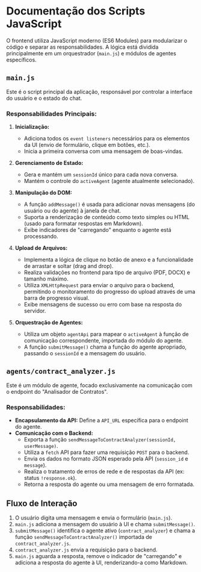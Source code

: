 # Documentação dos Scripts JavaScript

O frontend utiliza JavaScript moderno (ES6 Modules) para modularizar o código e separar as responsabilidades. A lógica está dividida principalmente em um orquestrador (`main.js`) e módulos de agentes específicos.

## `main.js`

Este é o script principal da aplicação, responsável por controlar a interface do usuário e o estado do chat.

### Responsabilidades Principais:

1.  **Inicialização:**
    - Adiciona todos os `event listeners` necessários para os elementos da UI (envio de formulário, clique em botões, etc.).
    - Inicia a primeira conversa com uma mensagem de boas-vindas.

2.  **Gerenciamento de Estado:**
    - Gera e mantém um `sessionId` único para cada nova conversa.
    - Mantém o controle do `activeAgent` (agente atualmente selecionado).

3.  **Manipulação do DOM:**
    - A função `addMessage()` é usada para adicionar novas mensagens (do usuário ou do agente) à janela de chat.
    - Suporta a renderização de conteúdo como texto simples ou HTML (usado para formatar respostas em Markdown).
    - Exibe indicadores de "carregando" enquanto o agente está processando.

4.  **Upload de Arquivos:**
    - Implementa a lógica de clique no botão de anexo e a funcionalidade de arrastar e soltar (drag and drop).
    - Realiza validações no frontend para tipo de arquivo (PDF, DOCX) e tamanho máximo.
    - Utiliza `XMLHttpRequest` para enviar o arquivo para o backend, permitindo o monitoramento do progresso do upload através de uma barra de progresso visual.
    - Exibe mensagens de sucesso ou erro com base na resposta do servidor.

5.  **Orquestração de Agentes:**
    - Utiliza um objeto `agentApi` para mapear o `activeAgent` à função de comunicação correspondente, importada do módulo do agente.
    - A função `submitMessage()` chama a função do agente apropriado, passando o `sessionId` e a mensagem do usuário.

## `agents/contract_analyzer.js`

Este é um módulo de agente, focado exclusivamente na comunicação com o endpoint do "Analisador de Contratos".

### Responsabilidades:

- **Encapsulamento da API:** Define a `API_URL` específica para o endpoint do agente.
- **Comunicação com o Backend:**
  - Exporta a função `sendMessageToContractAnalyzer(sessionId, userMessage)`.
  - Utiliza a `fetch` API para fazer uma requisição `POST` para o backend.
  - Envia os dados no formato JSON esperado pela API (`session_id` e `message`).
  - Realiza o tratamento de erros de rede e de respostas da API (ex: status `!response.ok`).
  - Retorna a resposta do agente ou uma mensagem de erro formatada.

## Fluxo de Interação

1.  O usuário digita uma mensagem e envia o formulário (`main.js`).
2.  `main.js` adiciona a mensagem do usuário à UI e chama `submitMessage()`.
3.  `submitMessage()` identifica o agente ativo (`contract_analyzer`) e chama a função `sendMessageToContractAnalyzer()` importada de `contract_analyzer.js`.
4.  `contract_analyzer.js` envia a requisição para o backend.
5.  `main.js` aguarda a resposta, remove o indicador de "carregando" e adiciona a resposta do agente à UI, renderizando-a como Markdown.
